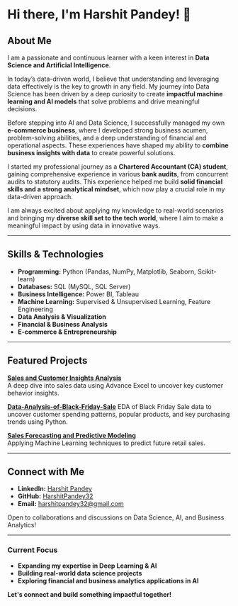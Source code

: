 # Hi there, I'm Harshit Pandey! 👋

## About Me
I am a passionate and continuous learner with a keen interest in **Data Science and Artificial Intelligence**.

In today’s data-driven world, I believe that understanding and leveraging data effectively is the key to growth in any field. My journey into Data Science has been driven by a deep curiosity to create **impactful machine learning and AI models** that solve problems and drive meaningful decisions.

Before stepping into AI and Data Science, I successfully managed my own **e-commerce business**, where I developed strong business acumen, problem-solving abilities, and a deep understanding of financial and operational aspects. These experiences have shaped my ability to **combine business insights with data** to create powerful solutions.

I started my professional journey as a **Chartered Accountant (CA) student**, gaining comprehensive experience in various **bank audits**, from concurrent audits to statutory audits. This experience helped me build **solid financial skills and a strong analytical mindset**, which now play a crucial role in my data-driven approach.

I am always excited about applying my knowledge to real-world scenarios and bringing my **diverse skill set to the tech world**, where I aim to make a meaningful impact by using data in innovative ways.

---

## Skills & Technologies
- **Programming:** Python (Pandas, NumPy, Matplotlib, Seaborn, Scikit-learn)
- **Databases:** SQL (MySQL, SQL Server)
- **Business Intelligence:** Power BI, Tableau
- **Machine Learning:** Supervised & Unsupervised Learning, Feature Engineering
- **Data Analysis & Visualization**
- **Financial & Business Analysis**
- **E-commerce & Entrepreneurship**

---

## Featured Projects
**[Sales and Customer Insights Analysis](https://github.com/HarshitPandey32/Sales-and-Customer-Insights-Analysis-in-Excel)**  
A deep dive into sales data using Advance Excel to uncover key customer behavior insights.

**[Data-Analysis-of-Black-Friday-Sale](https://github.com/HarshitPandey32/Data-Analysis-of-Black-Friday-Sale-using-Python)**
EDA of Black Friday Sale data to uncover customer spending patterns, popular products, and key purchasing trends using Python.

**[Sales Forecasting and Predictive Modeling](https://github.com/HarshitPandey32/Sales-Forecasting-and-Predictive-Modeling-for-Retail-Business)**  
Applying Machine Learning techniques to predict future retail sales.

---

## Connect with Me
- **LinkedIn:** [Harshit Pandey](https://www.linkedin.com/in/harshitpandey32/)
- **GitHub:** [HarshitPandey32](https://github.com/HarshitPandey32)
- **Email:** harshitpandey32@gmail.com

Open to collaborations and discussions on Data Science, AI, and Business Analytics!

---

### Current Focus
- **Expanding my expertise in Deep Learning & AI**
- **Building real-world data science projects**
- **Exploring financial and business analytics applications in AI**

**Let's connect and build something impactful together!**

